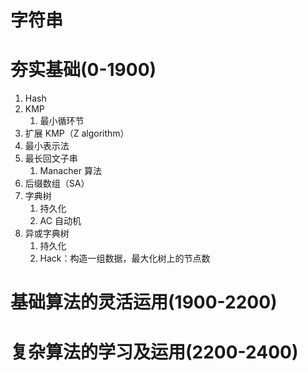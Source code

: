 # 字符串

# 夯实基础(0-1900)

1. Hash
2. KMP
    1. 最小循环节
3. 扩展 KMP（Z algorithm）
4. 最小表示法
5. 最长回文子串
    1. Manacher 算法
6. 后缀数组（SA）
7. 字典树
    1. 持久化
    2. AC 自动机
8. 异或字典树
    1. 持久化
    2. Hack：构造一组数据，最大化树上的节点数

# 基础算法的灵活运用(1900-2200)

# 复杂算法的学习及运用(2200-2400)